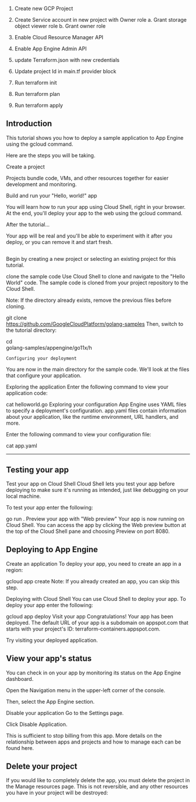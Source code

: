 
1. Create new GCP Project
2. Create Service account in new project with Owner role
    a. Grant storage object viewer role
    b. Grant owner role
3. Enable Cloud Resource Manager API
4. Enable App Engine Admin API

5. update Terraform.json with new credentials
6. Update project Id in main.tf provider block
7. Run terraform init
8. Run terraform plan
9. Run terraform apply

## Introduction
This tutorial shows you how to deploy a sample application to App Engine using the gcloud command.

Here are the steps you will be taking.

Create a project

Projects bundle code, VMs, and other resources together for easier development and monitoring.

Build and run your "Hello, world!" app

You will learn how to run your app using Cloud Shell, right in your browser. At the end, you'll deploy your app to the web using the gcloud command.

After the tutorial...

Your app will be real and you'll be able to experiment with it after you deploy, or you can remove it and start fresh.

## 
Begin by creating a new project or selecting an existing project for this tutorial.

clone the sample code
Use Cloud Shell to clone and navigate to the "Hello World" code. The sample code is cloned from your project repository to the Cloud Shell.

Note: If the directory already exists, remove the previous files before cloning.

git clone \
    https://github.com/GoogleCloudPlatform/golang-samples
Then, switch to the tutorial directory:

cd \
    golang-samples/appengine/go11x/h

    Configuring your deployment
You are now in the main directory for the sample code. We'll look at the files that configure your application.

Exploring the application
Enter the following command to view your application code:

cat helloworld.go
Exploring your configuration
App Engine uses YAML files to specify a deployment's configuration. app.yaml files contain information about your application, like the runtime environment, URL handlers, and more.

Enter the following command to view your configuration file:

cat app.yaml

----
## Testing your app
Test your app on Cloud Shell
Cloud Shell lets you test your app before deploying to make sure it's running as intended, just like debugging on your local machine.

To test your app enter the following:

go run .
Preview your app with "Web preview"
Your app is now running on Cloud Shell. You can access the app by clicking the Web preview  button at the top of the Cloud Shell pane and choosing Preview on port 8080.

## Deploying to App Engine
Create an application
To deploy your app, you need to create an app in a region:

gcloud app create
Note: If you already created an app, you can skip this step.

Deploying with Cloud Shell
You can use Cloud Shell to deploy your app. To deploy your app enter the following:

gcloud app deploy
Visit your app
Congratulations! Your app has been deployed. The default URL of your app is a subdomain on appspot.com that starts with your project's ID: terraform-containers.appspot.com.

Try visiting your deployed application.

## View your app's status
You can check in on your app by monitoring its status on the App Engine dashboard.

Open the Navigation menu in the upper-left corner of the console.

Then, select the App Engine section.

Disable your application
Go to the Settings page.

Click Disable Application.

This is sufficient to stop billing from this app. More details on the relationship between apps and projects and how to manage each can be found here.

## Delete your project
If you would like to completely delete the app, you must delete the project in the Manage resources page. This is not reversible, and any other resources you have in your project will be destroyed:

